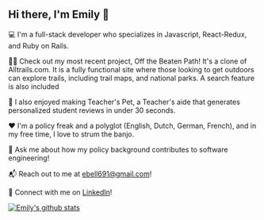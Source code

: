 <!---
ecbell/ecbell is a ✨ special ✨ repository because its `README.md` (this file) appears on your GitHub profile.
You can click the Preview link to take a look at your changes.
--->

<h2>Hi there, I'm Emily 👋 </h2>

💻 I'm a full-stack developer who specializes in Javascript, React-Redux, and Ruby on Rails.

👩‍💻 Check out my most recent project, Off the Beaten Path! It's a clone of Alltrails.com. It is a fully functional site where those looking to get outdoors can explore trails, including trail maps, and national parks. A search feature is also included

🍎 I also enjoyed making Teacher's Pet, a Teacher's aide that generates personalized student reviews in under 30 seconds.

❤️ I'm a policy freak and a polyglot (English, Dutch, German, French), and in my free time, I love to strum the banjo.

💬 Ask me about how my policy background contributes to software engineering!

📬 Reach out to me at ebell691@gmail.com!

🔗 Connect with me on [LinkedIn](https://www.linkedin.com/in/emily-bell-062991/)!


[![Emily's github stats](https://github-readme-stats.vercel.app/api?username=ecbell)](https://github.com/ecbell/github-readme-stats)


